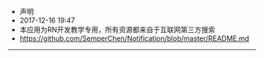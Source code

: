 - 声明
- 2017-12-16 19:47
- 本应用为RN开发教学专用，所有资源都来自于互联网第三方搜索
- https://github.com/SemperChen/Notification/blob/master/README.md
---
